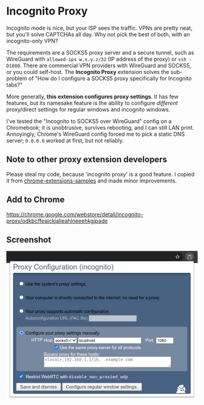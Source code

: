 # Incognito Proxy 

Incognito mode is nice, but your ISP sees the traffic.  VPNs are pretty neat, but you'll solve CAPTCHAs all day.  Why not pick the best of both, with an incognito-only VPN?

The requirements are a SOCKS5 proxy server and a secure tunnel, such as WireGuard with `allowed-ips w.x.y.z/32` (IP address of the proxy) or `ssh -D1080`.  There are commercial VPN providers with WireGuard and SOCKS5, or you could self-host. The **Incognito&nbsp;Proxy** extension solves the sub-problem of "How do I configure a SOCKS5 proxy specifically for Incognito tabs?"

More generally, **this extension configures proxy settings**. It has few features, but its namesake feature is the ability to configure *different* proxy/direct settings for regular windows and incognito windows.

I've tested the "Incognito to SOCKS5 over WireGuard" config on a Chromebook; it is unobtrusive, survives rebooting, and I can still LAN print. Annoyingly, Chrome's WireGuard config forced me to pick a static DNS server; `0.0.0.0` worked at first, but not reliably.

## Note to other proxy extension developers

Please steal my code, because 'incognito proxy' is a good feature. I copied it from [chrome-extensions-samples](https://github.com/GoogleChrome/chrome-extensions-samples/tree/475b4b6bf1a376e0cb0de715652a46a458b5fe72/mv2-archive/extensions/proxy_configuration) and made minor improvements.

## Add to Chrome

https://chrome.google.com/webstore/detail/incognito-proxy/odkbcffeaickjalieahlneeehkgjpade

## Screenshot

![Screenshot](misc/screenshot1.png)
